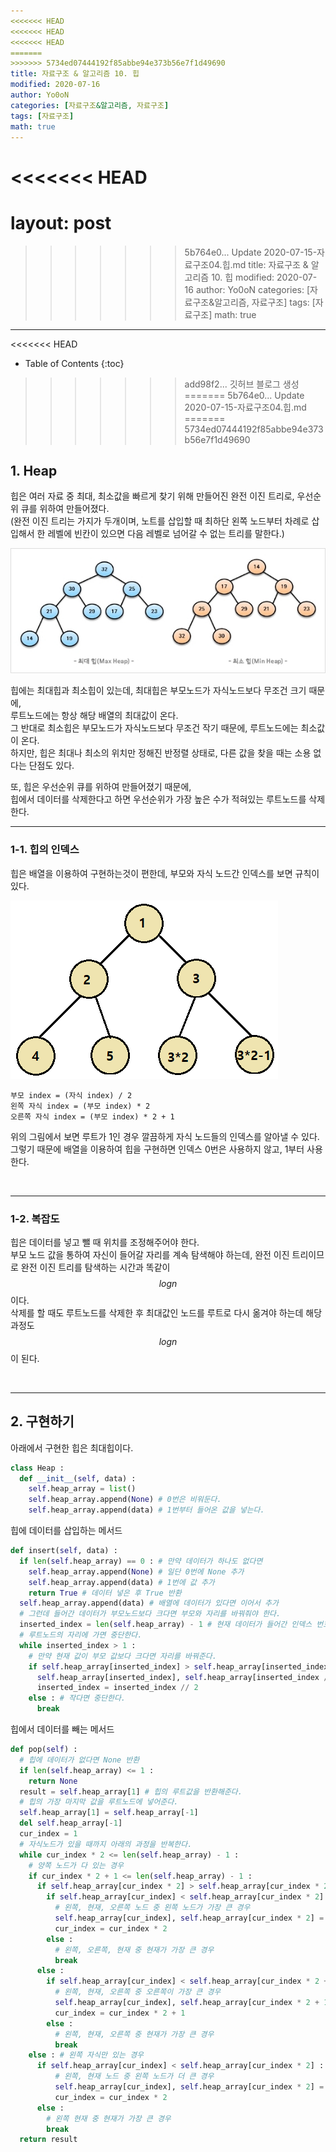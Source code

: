 ```yaml
---
<<<<<<< HEAD
<<<<<<< HEAD
<<<<<<< HEAD
=======
>>>>>>> 5734ed07444192f85abbe94e373b56e7f1d49690
title: 자료구조 & 알고리즘 10. 힙
modified: 2020-07-16
author: Yo0oN
categories: [자료구조&알고리즘, 자료구조]
tags: [자료구조]
math: true
---
```


<<<<<<< HEAD
=======
layout: post
=======
>>>>>>> 5b764e0... Update 2020-07-15-자료구조04.힙.md
title: 자료구조 & 알고리즘 10. 힙
modified: 2020-07-16
author: Yo0oN
categories: [자료구조&알고리즘, 자료구조]
tags: [자료구조]
math: true
---

<<<<<<< HEAD
* Table of Contents
{:toc}


>>>>>>> add98f2... 깃허브 블로그 생성
=======
>>>>>>> 5b764e0... Update 2020-07-15-자료구조04.힙.md
=======
>>>>>>> 5734ed07444192f85abbe94e373b56e7f1d49690
## 1. Heap

힙은 여러 자료 중 최대, 최소값을 빠르게 찾기 위해 만들어진 완전 이진 트리로, 우선순위 큐를 위하여 만들어졌다.<br>
 (완전 이진 트리는 가지가 두개이며, 노트를 삽입할 때 최하단 왼쪽 노드부터 차례로 삽입해서 한 레벨에 빈칸이 있으면 다음 레벨로 넘어갈 수 없는 트리를 말한다.)<br>

![최대힙, 최소힙](/images/posts/DataStructure/04.Heap/01.jpg)

힙에는 최대힙과 최소힙이 있는데, 최대힙은 부모노드가 자식노드보다 무조건 크기 때문에,<br>
루트노드에는 항상 해당 배열의 최대값이 온다.<br>
그 반대로 최소힙은 부모노드가 자식노드보다 무조건 작기 때문에, 루트노드에는 최소값이 온다.<br>
하지만, 힙은 최대나 최소의 위치만 정해진 반정렬 상태로, 다른 값을 찾을 때는 소용 없다는 단점도 있다.<br>

또, 힙은 우선순위 큐를 위하여 만들어졌기 때문에,<br>
힙에서 데이터를 삭제한다고 하면 우선순위가 가장 높은 수가 적혀있는 루트노드를 삭제한다.<br>

<hr>

### 1-1. 힙의 인덱스

힙은 배열을 이용하여 구현하는것이 편한데, 부모와 자식 노드간 인덱스를 보면 규칙이 있다.<br>


![힙의 인덱스](/images/posts/DataStructure/04.Heap/02.jpg)

~~~
부모 index = (자식 index) / 2
왼쪽 자식 index = (부모 index) * 2
오른쪽 자식 index = (부모 index) * 2 + 1
~~~

위의 그림에서 보면 루트가 1인 경우 깔끔하게 자식 노드들의 인덱스를 알아낼 수 있다.<br>
그렇기 때문에 배열을 이용하여 힙을 구현하면 인덱스 0번은 사용하지 않고, 1부터 사용한다.

<br>

<hr>

### 1-2. 복잡도

힙은 데이터를 넣고 뺄 때 위치를 조정해주어야 한다.<br>
부모 노드 값을 통하여 자신이 들어갈 자리를 계속 탐색해야 하는데, 완전 이진 트리이므로 완전 이진 트리를 탐색하는 시간과 똑같이 $$log n$$이다.<br>
삭제를 할 때도 루트노드를 삭제한 후 최대값인 노드를 루트로 다시 옮겨야 하는데 해당 과정도 $$log n$$이 된다.

<br>

<hr>

## 2. 구현하기

아래에서 구현한 힙은 최대힙이다.

```python
class Heap :
  def __init__(self, data) :
    self.heap_array = list()
    self.heap_array.append(None) # 0번은 비워둔다.
    self.heap_array.append(data) # 1번부터 들어온 값을 넣는다.
```

힙에 데이터를 삽입하는 메서드

```python
def insert(self, data) :
  if len(self.heap_array) == 0 : # 만약 데이터가 하나도 없다면 
    self.heap_array.append(None) # 일단 0번에 None 추가
    self.heap_array.append(data) # 1번에 값 추가
    return True # 데이터 넣은 후 True 반환
  self.heap_array.append(data) # 배열에 데이터가 있다면 이어서 추가
  # 그런데 들어간 데이터가 부모노드보다 크다면 부모와 자리를 바꿔줘야 한다.
  inserted_index = len(self.heap_array) - 1 # 현재 데이터가 들어간 인덱스 번호
  # 루트노드의 자리에 가면 중단한다.
  while inserted_index > 1 :
    # 만약 현재 값이 부모 값보다 크다면 자리를 바꿔준다.
    if self.heap_array[inserted_index] > self.heap_array[inserted_index // 2] :
      self.heap_array[inserted_index], self.heap_array[inserted_index // 2] =  self.heap_array[inserted_index // 2],  self.heap_array[inserted_index]
      inserted_index = inserted_index // 2
    else : # 작다면 중단한다.
      break
```

힙에서 데이터를 빼는 메서드

```python
def pop(self) :
  # 힙에 데이터가 없다면 None 반환
  if len(self.heap_array) <= 1 :
    return None
  result = self.heap_array[1] # 힙의 루트값을 반환해준다.
  # 힙의 가장 마지막 값을 루트노드에 넣어준다.
  self.heap_array[1] = self.heap_array[-1]
  del self.heap_array[-1]
  cur_index = 1
  # 자식노드가 있을 때까지 아래의 과정을 반복한다.
  while cur_index * 2 <= len(self.heap_array) - 1 :
    # 양쪽 노드가 다 있는 경우
    if cur_index * 2 + 1 <= len(self.heap_array) - 1 :
      if self.heap_array[cur_index * 2] > self.heap_array[cur_index * 2 + 1] :
        if self.heap_array[cur_index] < self.heap_array[cur_index * 2] :
          # 왼쪽, 현재, 오른쪽 노드 중 왼쪽 노드가 가장 큰 경우
          self.heap_array[cur_index], self.heap_array[cur_index * 2] = self.heap_array[cur_index * 2], self.heap_array[cur_index]
          cur_index = cur_index * 2
        else :
          # 왼쪽, 오른쪽, 현재 중 현재가 가장 큰 경우
          break
      else :
        if self.heap_array[cur_index] < self.heap_array[cur_index * 2 + 1] :
          # 왼쪽, 현재, 오른쪽 중 오른쪽이 가장 큰 경우
          self.heap_array[cur_index], self.heap_array[cur_index * 2 + 1] = self.heap_array[cur_index * 2 + 1], self.heap_array[cur_index]
          cur_index = cur_index * 2 + 1
        else :
          # 왼쪽, 현재, 오른쪽 중 현재가 가장 큰 경우
          break
    else : # 왼쪽 자식만 있는 경우
      if self.heap_array[cur_index] < self.heap_array[cur_index * 2] :
          # 왼쪽, 현재 노드 중 왼쪽 노드가 더 큰 경우
          self.heap_array[cur_index], self.heap_array[cur_index * 2] = self.heap_array[cur_index * 2], self.heap_array[cur_index]
          cur_index = cur_index * 2
      else :
        # 왼쪽 현재 중 현재가 가장 큰 경우
        break
  return result
```
